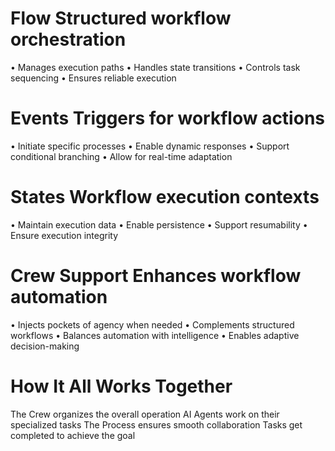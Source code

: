 # Flow	Structured workflow orchestration	
• Manages execution paths
• Handles state transitions
• Controls task sequencing
• Ensures reliable execution

# Events	Triggers for workflow actions	
• Initiate specific processes
• Enable dynamic responses
• Support conditional branching
• Allow for real-time adaptation

# States	Workflow execution contexts	
• Maintain execution data
• Enable persistence
• Support resumability
• Ensure execution integrity

# Crew Support	Enhances workflow automation	
• Injects pockets of agency when needed
• Complements structured workflows
• Balances automation with intelligence
• Enables adaptive decision-making


# How It All Works Together
The Crew organizes the overall operation
AI Agents work on their specialized tasks
The Process ensures smooth collaboration
Tasks get completed to achieve the goal